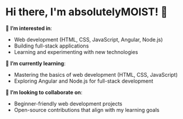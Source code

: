 # Hi there, I'm absolutelyMOIST! 👋

👀 **I’m interested in**:  
- Web development (HTML, CSS, JavaScript, Angular, Node.js)  
- Building full-stack applications  
- Learning and experimenting with new technologies  

🌱 **I’m currently learning**:  
- Mastering the basics of web development (HTML, CSS, JavaScript)  
- Exploring Angular and Node.js for full-stack development  

💖 **I’m looking to collaborate on**:  
- Beginner-friendly web development projects  
- Open-source contributions that align with my learning goals  

<!---
absolutelyMOIST/absolutelyMOIST is a ✨ special ✨ repository because its `README.md` (this file) appears on your GitHub profile.
You can click the Preview link to take a look at your changes.
--->
